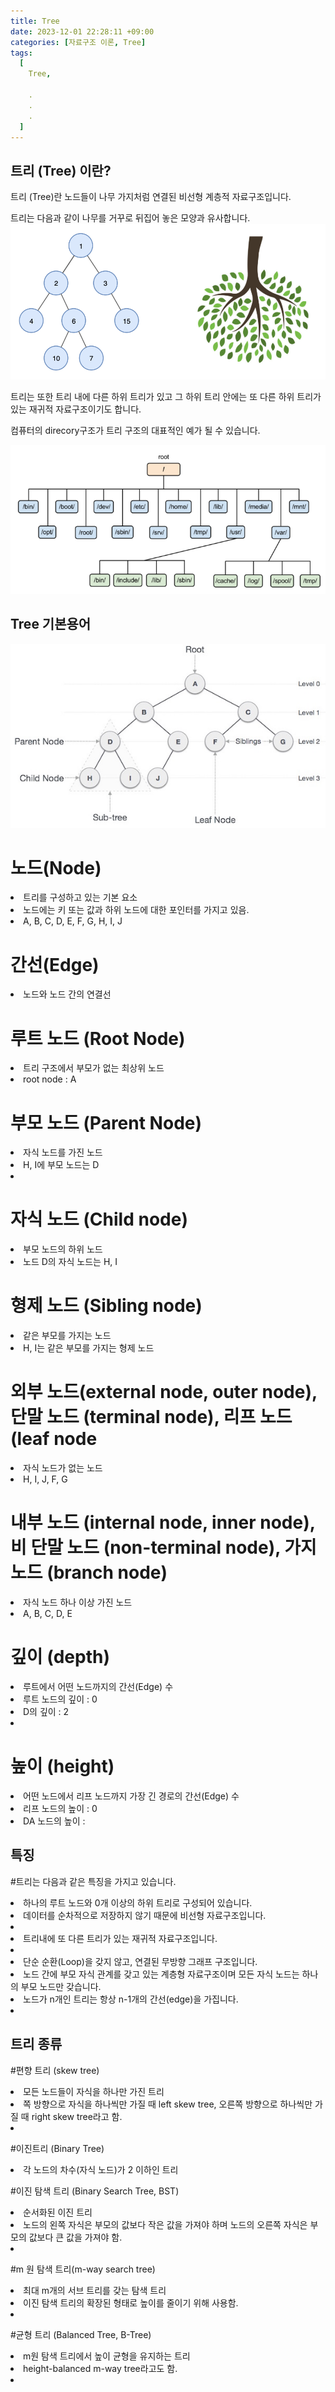 ```yaml
---
title: Tree
date: 2023-12-01 22:28:11 +09:00
categories: [자료구조 이론, Tree]
tags:
  [
    Tree,
    
    .
    .
    .
  ]
---
```






## 트리 (Tree) 이란?
         
트리 (Tree)란 노드들이 나무 가지처럼 연결된 비선형 계층적 자료구조입니다.

트리는 다음과 같이 나무를 거꾸로 뒤집어 놓은 모양과 유사합니다.
<img src="/assets/img/favicons/tree1.png">

트리는 또한 트리 내에 다른 하위 트리가 있고 그 하위 트리 안에는 또 다른 하위 트리가 있는 재귀적 자료구조이기도 합니다.
 
컴퓨터의 direcory구조가 트리 구조의 대표적인 예가 될 수 있습니다.

<img src="/assets/img/favicons/tree2.png">


## Tree 기본용어

<img src="/assets/img/favicons/tree3.png">

# 노드(Node)
<li>트리를 구성하고 있는 기본 요소</li>
<li>노드에는 키 또는 값과 하위 노드에 대한 포인터를 가지고 있음.</li>
<li>A, B, C, D, E, F, G, H, I, J</li>


# 간선(Edge)
<li>노드와 노드 간의 연결선</li>


# 루트 노드 (Root Node)
<li>트리 구조에서 부모가 없는 최상위 노드</li>
<li>root node : A</li>


# 부모 노드 (Parent Node)
<li>자식 노드를 가진 노드</li>
<li>H, I에 부모 노드는 D<li>


# 자식 노드 (Child node)
<li>부모 노드의 하위 노드</li>
<li>노드 D의 자식 노드는 H, I</li>


# 형제 노드 (Sibling node)
<li>같은 부모를 가지는 노드</li>
<li>H, I는 같은 부모를 가지는 형제 노드</li>


# 외부 노드(external node, outer node), 단말 노드 (terminal node), 리프 노드(leaf node
<li>자식 노드가 없는 노드</li>
<li>H, I, J, F, G</li>


# 내부 노드 (internal node, inner node), 비 단말 노드 (non-terminal node), 가지 노드 (branch node)
<li>자식 노드 하나 이상 가진 노드</li>
<li>A, B, C, D, E</li>


# 깊이 (depth)
<li>루트에서 어떤 노드까지의 간선(Edge) 수</li>
<li>루트 노드의 깊이 : 0</li>
<li>D의 깊이 : 2<li>

# 높이 (height)
<li>어떤 노드에서 리프 노드까지 가장 긴 경로의 간선(Edge) 수</li>
<li>리프 노드의 높이 : 0</li>
<li>DA 노드의 높이 : </li>





## 특징

#트리는 다음과 같은 특징을 가지고 있습니다.

<li>하나의 루트 노드와 0개 이상의 하위 트리로 구성되어 있습니다.</li>
<li>데이터를 순차적으로 저장하지 않기 때문에 비선형 자료구조입니다.<li>
<li>트리내에 또 다른 트리가 있는 재귀적 자료구조입니다.<li>
<li>단순 순환(Loop)을 갖지 않고, 연결된 무방향 그래프 구조입니다.</li>
<li>노드 간에 부모 자식 관계를 갖고 있는 계층형 자료구조이며 모든 자식 노드는 하나의 부모 노드만 갖습니다.</li>
<li>노드가 n개인 트리는 항상 n-1개의 간선(edge)을 가집니다.<li>


## 트리 종류

#편향 트리 (skew tree)

<li>모든 노드들이 자식을 하나만 가진 트리</li>
<li>쪽 방향으로 자식을 하나씩만 가질 때 left skew tree, 오른쪽 방향으로 하나씩만 가질 때 right skew tree라고 함.<li>


#이진트리 (Binary Tree)

<li>각 노드의 차수(자식 노드)가 2 이하인 트리</li>


#이진 탐색 트리 (Binary Search Tree, BST)

<li>순서화된 이진 트리</li>
<li>노드의 왼쪽 자식은 부모의 값보다 작은 값을 가져야 하며 노드의 오른쪽 자식은 부모의 값보다 큰 값을 가져야 함.<li>


#m 원 탐색 트리(m-way search tree)

<li>최대 m개의 서브 트리를 갖는 탐색 트리</li>
<li>이진 탐색 트리의 확장된 형태로 높이를 줄이기 위해 사용함.<li>


#균형 트리 (Balanced Tree, B-Tree) 

<li>m원 탐색 트리에서 높이 균형을 유지하는 트리</li>
<li>height-balanced m-way tree라고도 함.<li>





